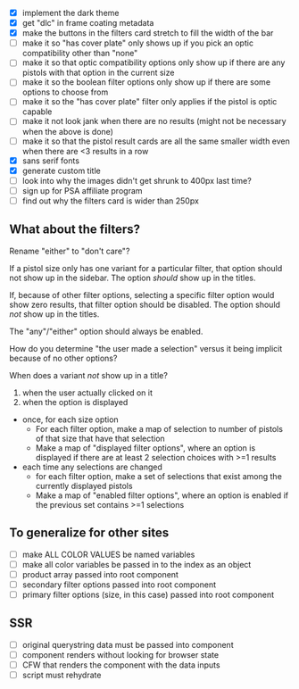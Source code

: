 - [x] implement the dark theme
- [x] get "dlc" in frame coating metadata
- [x] make the buttons in the filters card stretch to fill the width of the bar
- [ ] make it so "has cover plate" only shows up if you pick an optic compatibility other than "none"
- [ ] make it so that optic compatibility options only show up if there are any pistols with that option in the current size
- [ ] make it so the boolean filter options only show up if there are some options to choose from
- [ ] make it so the "has cover plate" filter only applies if the pistol is optic capable
- [ ] make it not look jank when there are no results (might not be necessary when the above is done)
- [ ] make it so that the pistol result cards are all the same smaller width even when there are <3 results in a row
- [x] sans serif fonts
- [x] generate custom title
- [ ] look into why the images didn't get shrunk to 400px last time?
- [ ] sign up for PSA affiliate program
- [ ] find out why the filters card is wider than 250px

## What about the filters?

Rename "either" to "don't care"?

If a pistol size only has one variant for a particular filter, that option should not show up in the sidebar.  The option *should* show up in the titles.

If, because of other filter options, selecting a specific filter option would show zero results, that filter option should be disabled.  The option should *not* show up in the titles.

The "any"/"either" option should always be enabled.

How do you determine "the user made a selection" versus it being implicit because of no other options?

When does a variant *not* show up in a title?
1. when the user actually clicked on it
2. when the option is displayed

- once, for each size option
	- For each filter option, make a map of selection to number of pistols of that size that have that selection
	- Make a map of "displayed filter options", where an option is displayed if there are at least 2 selection choices with >=1 results
- each time any selections are changed
	- for each filter option, make a set of selections that exist among the currently displayed pistols
	- Make a map of "enabled filter options", where an option is enabled if the previous set contains >=1 selections



## To generalize for other sites

- [ ] make ALL COLOR VALUES be named variables
- [ ] make all color variables be passed in to the index as an object
- [ ] product array passed into root component
- [ ] secondary filter options passed into root component
- [ ] primary filter options (size, in this case) passed into root component

## SSR

- [ ] original querystring data must be passed into component
- [ ] component renders without looking for browser state
- [ ] CFW that renders the component with the data inputs
- [ ] script must rehydrate
